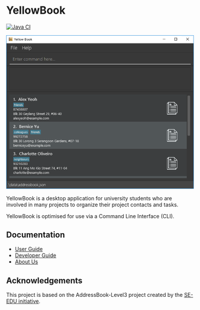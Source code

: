 # YellowBook

[![Java CI](https://github.com/AY2223S1-CS2103T-F11-4/tp/actions/workflows/gradle.yml/badge.svg)](https://github.com/AY2223S1-CS2103T-F11-4/tp/actions/workflows/gradle.yml)

![Ui](docs/images/Ui.png)

YellowBook is a desktop application for university students who are involved in many projects to organize their project
contacts and tasks.

YellowBook is optimised for use via a Command Line Interface (CLI).

## Documentation
* [User Guide](https://github.com/AY2223S1-CS2103T-F11-4/tp/blob/master/docs/UserGuide.md)
* [Developer Guide](https://github.com/AY2223S1-CS2103T-F11-4/tp/blob/master/docs/DeveloperGuide.md)
* [About Us](https://github.com/AY2223S1-CS2103T-F11-4/tp/blob/master/docs/AboutUs.md)

## Acknowledgements
This project is based on the AddressBook-Level3 project created by the [SE-EDU initiative](https://se-education.org).
